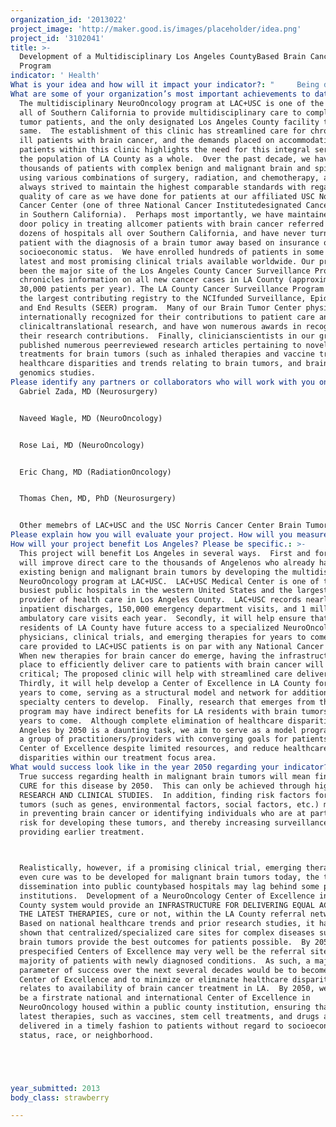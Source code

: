 ```yaml
---
organization_id: '2013022'
project_image: 'http://maker.good.is/images/placeholder/idea.png'
project_id: '3102041'
title: >-
  Development of a Multidisciplinary Los Angeles CountyBased Brain Cancer
  Program 
indicator: ' Health'
What is your idea and how will it impact your indicator?: "     Being diagnosed with a brain tumor is a lifechanging and potentially harrowing experience that greatly affects patients and families alike.  The treatment of brain tumors is inherently complex, and requires streamlined management by a variety of healthcare practitioners (physicians, nurses, rehabilitation specialists, social workers, hospice workers, etc.)  Patients diagnosed with brain tumors are often young and otherwise healthy and productive members of society that may suddenly transition to requiring frequent and chronic care, resulting in reduced workforce participation and mandating a variety of additional support services.  The physical, financial, and emotional burdens on patients diagnosed with brain cancer, as well as their families, are further exacerbated when they are constrained by complex socioeconomic factors. \n\n\n\tNumerous studies have identified significant healthcare disparities with regard to access to care and treatment outcomes in brain tumor patients with lower socioeconomic or minority status, less education, and no insurance (Curry WT, Neurosurgery, 2010 and Mukherjee D, J Clin Neurosci, 2013).  For brain tumor patients with such disadvantages, following complex treatment regimens (such as chemotherapy, daily radiation therapy, or clinical trials) and navigating a complex healthcare system composed of fragmented clinics and/or hospitals or nonnative languages can be especially disheartening.  These factors, coupled with the neurological deficits often caused by these tumors (such as paralysis or language/memory deficits) makes adherence to complex medical regimens even more of a struggle.  It is therefore no surprise that many patients with socioeconomic disadvantages receiving brain tumor care have a difficult time making all their appointments (often several per week), or adhering to physician recommendations, sometimes resulting in delays in timesensitive care.  \n\n\n\tThe LA County+USC Medical Center is the largest public hospital in Southern California, serving as a safety net institution and providing quality healthcare to millions of underserved and indigent Angelenos and other U.S. and world citizens.  In January 2013, a group of Norris Comprehensive Cancer Center and Keck School of Medicine of USC physicians decided to form a multidisciplinary Brain Tumor/ NeuroOncology Clinic at LAC+USC in an attempt to streamline care for patients with complex primary brain tumors being treated at all LA County facilities.  The weekly LAC+USC Brain Tumor Clinic staffed by these physicians receives patient referrals from any LA CountyDHS sites AND OTHER LA HOSPITALS, thus serving as the ONLY centralized multidisciplinary NeuroOncology clinic for LA county residents.  Patients have access to neurologists, neurooncologists, neurosurgeons, and radiationoncologists during the SAME clinic visit, allowing the panel of physicians to discuss bestpractice treatment options as a team, rather than fragmenting this care over several visits and potentially weeks or months.  Furthermore, the clinic allows ALL patients to access the same therapeutic clinical trials as firstrate private academic institutions and cancer centers, which is a factor that has independently been associated with prolonged survival in patients with brain cancer (Shahar T, J Clin Neurosci, 2012).  Although the Brain Tumor Clinic at LAC+USC was designed to accommodate a maximum of 12 patients per day, it is already overbooked to 1518 patients per clinic for the next 3 months, demonstrating the dire need for this integral service in LA County.  \t\n\n\n\tOur primary aim is to develop a worldclass multidisciplinary Brain Tumor/NeuroOncology Center of Excellence that will provide all LA County patients, regardless of insurance status, race, or education level with the same access to quality care for years to come.  The development of a formal program at LAC+USC will ensure that this service is centralized at the County’s primary safetynet institution for decades.  Support from the LA2050 grant will be used to develop a LA County NeuroOncology Center of Excellence, support a clinical nursing navigator/coordinator, manage a prospective patient database, create a program website and referral system, and provide seed money for researching brain tumor genomics and healthcare disparities in patients with brain tumors.  \n\n\n     By 2050, the potential for healthcare delivery in complex medical problems such as brain tumors to become even more disparate is a sad but sobering reality.  Most indigent LA County patients with brain tumors do not have the luxury of visiting several practitioners or “shopping around” for their care.  The potential to establish a Brain Tumor Center of Excellence embedded in our County’s largest public medical center is likely to at least partially offset this disparity, and help ensure that all patients with brain tumors in LA have access to the same basic care, clinical trials, and rapidlyevolving therapies."
What are some of your organization’s most important achievements to date?: >-
  The multidisciplinary NeuroOncology program at LAC+USC is one of the few in
  all of Southern California to provide multidisciplinary care to complex brain
  tumor patients, and the only designated Los Angeles County facility to do the
  same.  The establishment of this clinic has streamlined care for chronically
  ill patients with brain cancer, and the demands placed on accommodating
  patients within this clinic highlights the need for this integral service to
  the population of LA County as a whole.  Over the past decade, we have treated
  thousands of patients with complex benign and malignant brain and spine tumors
  using various combinations of surgery, radiation, and chemotherapy, and have
  always strived to maintain the highest comparable standards with regard to
  quality of care as we have done for patients at our affiliated USC Norris
  Cancer Center (one of three National Cancer Institutedesignated Cancer Centers
  in Southern California).  Perhaps most importantly, we have maintained an open
  door policy in treating allcomer patients with brain cancer referred from
  dozens of hospitals all over Southern California, and have never turned a
  patient with the diagnosis of a brain tumor away based on insurance or
  socioeconomic status.  We have enrolled hundreds of patients in some of the
  latest and most promising clinical trials available worldwide. Our program has
  been the major site of the Los Angeles County Cancer Surveillance Program, and
  chronicles information on all new cancer cases in LA County (approximately
  30,000 patients per year). The LA County Cancer Surveillance Program is now
  the largest contributing registry to the NCIfunded Surveillance, Epidemiology,
  and End Results (SEER) program.  Many of our Brain Tumor Center physicians are
  internationally recognized for their contributions to patient care and
  clinicaltranslational research, and have won numerous awards in recognition of
  their research contributions.  Finally, clinicianscientists in our group have
  published numerous peerreviewed research articles pertaining to novel
  treatments for brain tumors (such as inhaled therapies and vaccine trials),
  healthcare disparities and trends relating to brain tumors, and brain tumor
  genomics studies.
Please identify any partners or collaborators who will work with you on this project.: |-
  Gabriel Zada, MD (Neurosurgery)


  Naveed Wagle, MD (NeuroOncology)


  Rose Lai, MD (NeuroOncology)


  Eric Chang, MD (RadiationOncology)


  Thomas Chen, MD, PhD (Neurosurgery)


  Other memebrs of LAC+USC and the USC Norris Cancer Center Brain Tumor Center
Please explain how you will evaluate your project. How will you measure success?: "The specific aims of the project are to: 1) Develop a centralized, multidisciplinary center of excellence for brain tumor patients throughout Southern California at LAC+USC Medical Center, 2) Accommodate the increasing number of patient referrals to this program, 3) Increase clinical trial enrollment for patients with brain tumors, 4) Increase research output from this program.\n\n\n\n\n\nSuccess in these terms will be measured using very specific benchmarks according to each of these aims:\n\n\n1)\tWithin 1 year of funding, we aim to have an organized program consisting of a clinical program director, website with referral information and clinical trial information, and clinical outcomes database for prospective patient data entry.\n\n\n2)\tDuring the first year following funding, we will monitor and compare specific clinical outcomes in patients before and after implementation of the clinical program. These will include: Time from diagnosis to initiation of treatment, time to completion of chemotherapy and radiation treatment, progressionfree survival, and overall survival.  In addition, the referral volume and overall clinical volume will be monitored.\n\n\n3)\tPatient Satisfaction: We will provide questionnaires to patients and allow them to rate their experience with the new multidisciplinary program as compared to prior to initiation of the program.\n\n\n4)\tDuring the first 2 years following funding, we will monitor the number of patients enrolled in clinical trials, as well as the number of newly established clinical trials based out of this program.\n\n\n5)\tDuring the first 2 years following funding, we will monitor the number of research papers published and new grants obtained from LA2050 seed funds.\n\n\n"
How will your project benefit Los Angeles? Please be specific.: >-
  This project will benefit Los Angeles in several ways.  First and foremost, it
  will improve direct care to the thousands of Angelenos who already have
  existing benign and malignant brain tumors by developing the multidisciplinary
  NeuroOncology program at LAC+USC.  LAC+USC Medical Center is one of the
  busiest public hospitals in the western United States and the largest single
  provider of health care in Los Angeles County.  LAC+USC records nearly 39,000
  inpatient discharges, 150,000 emergency department visits, and 1 million
  ambulatory care visits each year.  Secondly, it will help ensure that all
  residents of LA County have future access to a specialized NeuroOncology care,
  physicians, clinical trials, and emerging therapies for years to come, so that
  care provided to LAC+USC patients is on par with any National Cancer Center. 
  When new therapies for brain cancer do emerge, having the infrastructure in
  place to efficiently deliver care to patients with brain cancer will be
  critical; The proposed clinic will help with streamlined care delivery. 
  Thirdly, it will help develop a Center of Excellence in LA County for many
  years to come, serving as a structural model and network for additional
  specialty centers to develop.  Finally, research that emerges from this
  program may have indirect benefits for LA residents with brain tumors for
  years to come.  Although complete elimination of healthcare disparities in Los
  Angeles by 2050 is a daunting task, we aim to serve as a model program for how
  a group of practitioners/providers with converging goals for patients can be a
  Center of Excellence despite limited resources, and reduce healthcare
  disparities within our treatment focus area.  
What would success look like in the year 2050 regarding your indicator?: >+
  True success regarding health in malignant brain tumors will mean finding a
  CURE for this disease by 2050.  This can only be achieved through highquality
  RESEARCH AND CLINICAL STUDIES.  In addition, finding risk factors for brain
  tumors (such as genes, environmental factors, social factors, etc.) may help
  in preventing brain cancer or identifying individuals who are at particular
  risk for developing these tumors, and thereby increasing surveillance and
  providing earlier treatment.  



  Realistically, however, if a promising clinical trial, emerging therapy, or
  even cure was to be developed for malignant brain tumors today, the time to
  dissemination into public countybased hospitals may lag behind some private
  institutions.  Development of a NeuroOncology Center of Excellence in the LA
  County system would provide an INFRASTRUCTURE FOR DELIVERING EQUAL ACCESS TO
  THE LATEST THERAPIES, cure or not, within the LA County referral network.
  Based on national healthcare trends and prior research studies, it has been
  shown that centralized/specialized care sites for complex diseases such as
  brain tumors provide the best outcomes for patients possible.  By 2050,
  prespecified Centers of Excellence may very well be the referral sites for a
  majority of patients with newly diagnosed conditions.  As such, a major
  parameter of success over the next several decades would be to become such a
  Center of Excellence and to minimize or eliminate healthcare disparity as it
  relates to availability of brain cancer treatment in LA.  By 2050, we aim to
  be a firstrate national and international Center of Excellence in
  NeuroOncology housed within a public county institution, ensuring that the
  latest therapies, such as vaccines, stem cell treatments, and drugs are
  delivered in a timely fashion to patients without regard to socioeconomic
  status, race, or neighborhood.





year_submitted: 2013
body_class: strawberry

---
```


